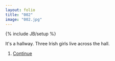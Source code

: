 ```yaml
---
layout: folio
title: "002"
image: "002.jpg"
---
```

{% include JB/setup %}

<div class="copy">
	<p>It's a hallway. Three Irish girls live across the hall.</p>
</div>

<div class="choice">
	<ol>
		<li><a href="003.html">Continue</a></li>
	</ol>
</div>